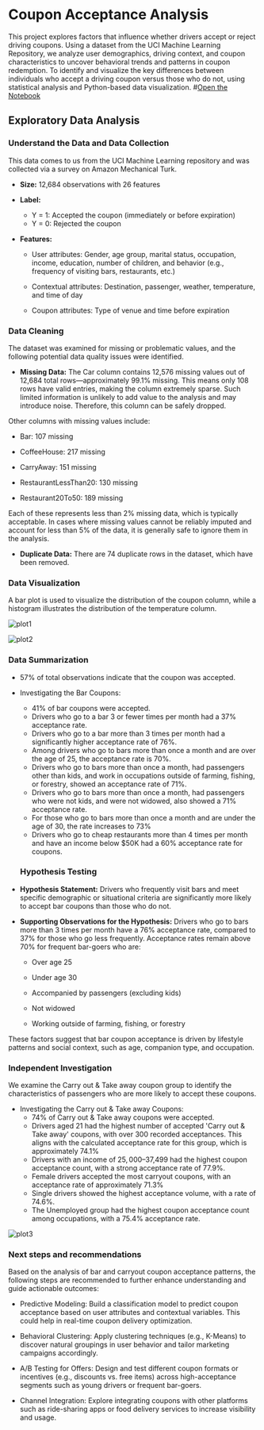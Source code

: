 # Coupon Acceptance Analysis
This project explores factors that influence whether drivers accept or reject driving coupons. Using a dataset from the UCI Machine Learning Repository, we analyze user demographics, driving context, and coupon characteristics to uncover behavioral trends and patterns in coupon redemption.
To identify and visualize the key differences between individuals who accept a driving coupon versus those who do not, using statistical analysis and Python-based data visualization.
#[Open the Notebook](demo.ipynb)
## Exploratory Data Analysis
### Understand the Data and Data Collection
This data comes to us from the UCI Machine Learning repository and was collected via a survey on Amazon Mechanical Turk.

- **Size:** 12,684 observations with 26 features

- **Label:**
  - Y = 1: Accepted the coupon (immediately or before expiration)
  - Y = 0: Rejected the coupon

- **Features:**
  - User attributes: Gender, age group, marital status, occupation, income, education, number of children, and behavior (e.g., frequency of visiting bars, restaurants, etc.)

  - Contextual attributes: Destination, passenger, weather, temperature, and time of day

  - Coupon attributes: Type of venue and time before expiration

### Data Cleaning
The dataset was examined for missing or problematic values, and the following potential data quality issues were identified.
- **Missing Data:**
The Car column contains 12,576 missing values out of 12,684 total rows—approximately 99.1% missing. This means only 108 rows have valid entries, making the column extremely sparse. Such limited information is unlikely to add value to the analysis and may introduce noise. Therefore, this column can be safely dropped.

Other columns with missing values include:

  - Bar: 107 missing

  - CoffeeHouse: 217 missing

   - CarryAway: 151 missing

   - RestaurantLessThan20: 130 missing

   - Restaurant20To50: 189 missing

Each of these represents less than 2% missing data, which is typically acceptable. In cases where missing values cannot be reliably imputed and account for less than 5% of the data, it is generally safe to ignore them in the analysis.

- **Duplicate Data:**
  There are 74 duplicate rows in the dataset, which have been removed.
### Data Visualization
A bar plot is used to visualize the distribution of the coupon column, while a histogram illustrates the distribution of the temperature column.

![plot1](figures/plot1.png)




![plot2](figures/plot2.png)

### Data Summarization
- 57% of total observations indicate that the coupon was accepted.
- Investigating the Bar Coupons:
  - 41% of bar coupons were accepted.
  - Drivers who go to a bar 3 or fewer times per month had a 37% acceptance rate.
  - Drivers who go to a bar more than 3 times per month had a significantly higher acceptance rate of 76%.
  - Among drivers who go to bars more than once a month and are over the age of 25, the acceptance rate is 70%.
  - Drivers who go to bars more than once a month, had passengers other than kids, and work in occupations outside of farming, fishing, or forestry, showed an acceptance rate of 71%.
  - Drivers who go to bars more than once a month, had passengers who were not kids, and were not widowed, also showed a 71% acceptance rate.
  -  For those who go to bars more than once a month and are under the age of 30, the rate increases to 73% 
  -  Drivers who go to cheap restaurants more than 4 times per month and have an income below $50K had a 60% acceptance rate for coupons.

    ### Hypothesis Testing
- **Hypothesis Statement:**
Drivers who frequently visit bars and meet specific demographic or situational criteria are significantly more likely to accept bar coupons than those who do not.
- **Supporting Observations for the Hypothesis:**
Drivers who go to bars more than 3 times per month have a 76% acceptance rate, compared to 37% for those who go less frequently. Acceptance rates remain above 70% for frequent bar-goers who are:

  - Over age 25

  - Under age 30

  - Accompanied by passengers (excluding kids)

  - Not widowed

  - Working outside of farming, fishing, or forestry

These factors suggest that bar coupon acceptance is driven by lifestyle patterns and social context, such as age, companion type, and occupation.

### Independent Investigation
We examine the Carry out & Take away coupon group to identify the characteristics of passengers who are more likely to accept these coupons. 
- Investigating the Carry out & Take away Coupons:
  - 74% of Carry out & Take away coupons were accepted.
  - Drivers aged 21 had the highest number of accepted 'Carry out & Take away' coupons, with over 300 recorded acceptances. This aligns with the calculated acceptance rate for this group, which is approximately 74.1%
  - Drivers with an income of $25,000–$37,499 had the highest coupon acceptance count, with a strong acceptance rate of 77.9%.
  - Female drivers accepted the most carryout coupons, with an acceptance rate of approximately 71.3%
  - Single drivers showed the highest acceptance volume, with a rate of 74.6%.
  - The Unemployed group had the highest coupon acceptance count among occupations, with a 75.4% acceptance rate.

![plot3](figures/plot3.png)

### Next steps and recommendations
Based on the analysis of bar and carryout coupon acceptance patterns, the following steps are recommended to further enhance understanding and guide actionable outcomes:
- Predictive Modeling: Build a classification model to predict coupon acceptance based on user attributes and contextual variables. This could help in real-time coupon delivery optimization.

- Behavioral Clustering: Apply clustering techniques (e.g., K-Means) to discover natural groupings in user behavior and tailor marketing campaigns accordingly.

- A/B Testing for Offers: Design and test different coupon formats or incentives (e.g., discounts vs. free items) across high-acceptance segments such as young drivers or frequent bar-goers.

- Channel Integration: Explore integrating coupons with other platforms such as ride-sharing apps or food delivery services to increase visibility and usage.



